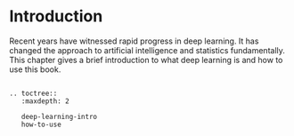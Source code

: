 # Introduction

Recent years have witnessed rapid progress in deep learning. It has
changed the approach to artificial intelligence and statistics
fundamentally. This chapter gives a brief introduction to what deep
learning is and how to use this book.

```eval_rst

.. toctree::
   :maxdepth: 2

   deep-learning-intro
   how-to-use

```
